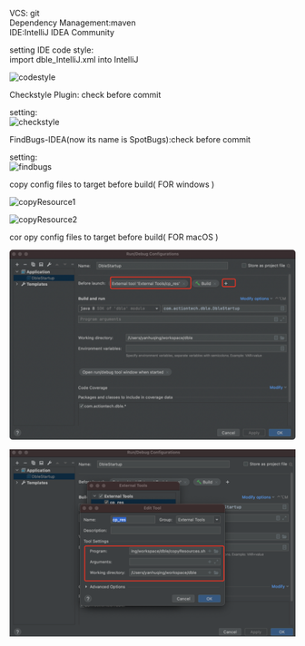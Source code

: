 VCS: git  
Dependency Management:maven  
IDE:IntelliJ IDEA  Community  

setting IDE code style:    
import dble_IntelliJ.xml into IntelliJ

![codestyle](./codestyle.png)
 
 

Checkstyle Plugin: check before commit  

setting:  
![checkstyle](./checkstyle.png)

FindBugs-IDEA(now its name is SpotBugs):check before commit  

setting:  
![findbugs](./findbugs.png)  


copy config files to target before build( FOR windows )  

![copyResource1](./copyResource1.png)  

![copyResource2](./copyResource2.png)

cor opy config files to target before build( FOR macOS )

![copyResource3](./copyResource3.png)

![copyResource4](./copyResource4.png)






 